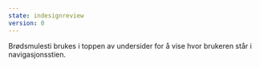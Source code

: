 ```yaml
---
state: indesignreview
version: 0
---
```

Brødsmulesti brukes i toppen av undersider for å vise hvor brukeren står i navigasjonsstien.
